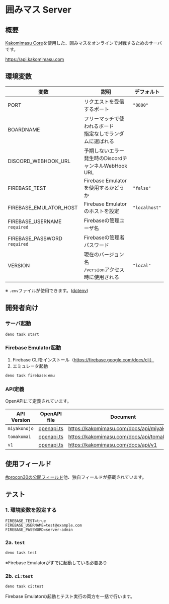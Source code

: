 # 囲みマス Server

## 概要

[Kakomimasu Core](https://github.com/codeforkosen/Kakomimasu)を使用した、囲みマスをオンラインで対戦するためのサーバです。

https://api.kakomimasu.com

## 環境変数

| 変数                         | 説明                                                         | デフォルト    |
| ---------------------------- | ------------------------------------------------------------ | ------------- |
| PORT                         | リクエストを受信するポート                                   | `"8880"`      |
| BOARDNAME                    | フリーマッチで使われるボード<br>指定なしでランダムに選ばれる |               |
| DISCORD_WEBHOOK_URL          | 予期しないエラー発生時のDiscordチャンネルWebHook URL         |               |
| FIREBASE_TEST                | Firebase Emulatorを使用するかどうか                          | `"false"`     |
| FIREBASE_EMULATOR_HOST       | Firebase Emulatorのホストを設定                              | `"localhost"` |
| FIREBASE_USERNAME `required` | Firebaseの管理ユーザ名                                       |               |
| FIREBASE_PASSWORD `required` | Firebaseの管理者パスワード                                   |               |
| VERSION                      | 現在のバージョン名<br> `/version`アクセス時に使用される      | `"local"`     |

※ `.env`ファイルが使用できます。([dotenv](https://deno.land/std/dotenv/mod.ts))

## 開発者向け

### サーバ起動

```console
deno task start
```

### Firebase Emulator起動

1. Firebase CLIをインストール（https://firebase.google.com/docs/cli）
1. エミュレータ起動

```
deno task firebase:emu
```

### API定義

OpenAPIにて定義されています。

| API Version  | OpenAPI file                                | Document                                   |
| ------------ | ------------------------------------------- | ------------------------------------------ |
| `miyakonojo` | [openapi.ts](./miyakonojo/parts/openapi.ts) | https://kakomimasu.com/docs/api/miyakonojo |
| `tomakomai`  | [openapi.ts](./tomakomai/parts/openapi.ts)  | https://kakomimasu.com/docs/api/tomakomai  |
| `v1`         | [openapi.ts](./v1/parts/openapi.ts)         | https://kakomimasu.com/docs/api/v1         |

## 使用フィールド

[#procon30の公開フィールド](http://www.procon.gr.jp/?p=76585)他、独自フィールドが搭載されています。

## テスト

### 1. 環境変数を設定する

```
FIREBASE_TEST=true
FIREBASE_USERNAME=test@example.com
FIREBASE_PASSWORD=server-admin
```

### 2a. `test`

```
deno task test
```

※Firebase Emulatorがすでに起動している必要あり

### 2b. `ci:test`

```
deno task ci:test
```

Firebase Emulatorの起動とテスト実行の両方を一括で行います。
